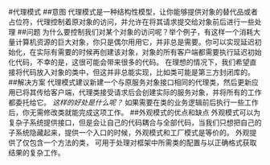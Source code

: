 #代理模式
##意图
代理模式是一种结构性模型，让你能够提供对象的替代品或者占位符，代理控制着原对象的访问，并允许在将其请求提交给对象前后进行一些处理
##问题
为什么要控制我们对某个对象的访问呢？举个例子，有这样一个消耗大量计算机资源的巨大对象，你只是偶尔用用它，并非总是需要。你可以实现延迟初始化，在实际有需要的时候再创建该对象，对象的所有客户端都需要执行延迟初始化代码，不幸的是，这很可能会带来很多的代码。
在理想的情况下，我们希望直接将代码放入对象的类中，但这并非总能实现，比如类可能是第三方封闭库的。
##解决方案
代理模式建议新建一个与原服务对象接口相同的代理类，然后更新应用已将其传给客户端，代理类接受请求后会创建实际的服务对象，并将所有的工作都委托给它。
_这样的好处是什么呢？_ 如果需要在类的业务逻辑前后执行一些工作后，你无需修改类就能完成这项工作。
##外观模式的优点和缺点
外观模式可以为复杂子系统提供接口，但是会让自己的代码耦合与全部代码，当我们只想把自己的子系统隐藏起来，提供一个入口的时候，外观模式和工厂模式是等价的。
外观提供了仅包含一个方法的类， 可用于处理对框架中所需类的配置与以正确格式获取结果的复杂工作。